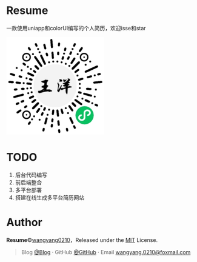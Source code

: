 # Resume
一款使用uniapp和colorUI编写的个人简历，欢迎isse和star

<img src="./static/imgs/minicode.jpg"/>

# 

# TODO
1. 后台代码编写
2. 前后端整合
3. 多平台部署
4. 搭建在线生成多平台简历网站

# Author
**Resume**©[wangyang0210](https://github.com/wangyang0210)，Released under the [MIT](./LICENSE) License.<br>
> Blog [@Blog](https://www.cnblogs.com/wangyang0210/) · GitHub [@GitHub](https://github.com/wangyang0210) · Email wangyang.0210@foxmail.com